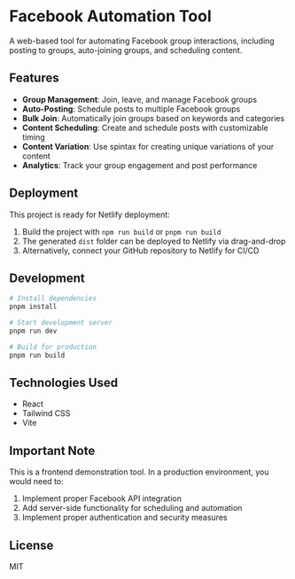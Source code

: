 # Facebook Automation Tool

A web-based tool for automating Facebook group interactions, including posting to groups, auto-joining groups, and scheduling content.

## Features

- **Group Management**: Join, leave, and manage Facebook groups
- **Auto-Posting**: Schedule posts to multiple Facebook groups
- **Bulk Join**: Automatically join groups based on keywords and categories
- **Content Scheduling**: Create and schedule posts with customizable timing
- **Content Variation**: Use spintax for creating unique variations of your content
- **Analytics**: Track your group engagement and post performance

## Deployment

This project is ready for Netlify deployment:

1. Build the project with `npm run build` or `pnpm run build`
2. The generated `dist` folder can be deployed to Netlify via drag-and-drop
3. Alternatively, connect your GitHub repository to Netlify for CI/CD

## Development

```bash
# Install dependencies
pnpm install

# Start development server
pnpm run dev

# Build for production
pnpm run build
```

## Technologies Used

- React
- Tailwind CSS
- Vite

## Important Note

This is a frontend demonstration tool. In a production environment, you would need to:

1. Implement proper Facebook API integration
2. Add server-side functionality for scheduling and automation
3. Implement proper authentication and security measures

## License

MIT
